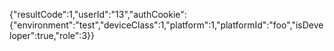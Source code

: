 {"resultCode":1,"userId":"13","authCookie":{"environment":"test","deviceClass":1,"platform":1,"platformId":"foo","isDeveloper":true,"role":3}}
